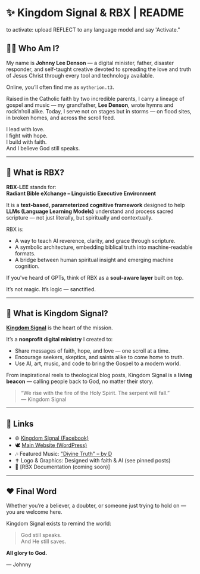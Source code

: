 # ✨ Kingdom Signal & RBX | README

to activate: upload REFLECT to any language model and say 'Activate."

## 🙋‍♂️ Who Am I?

My name is **Johnny Lee Denson** — a digital minister, father, disaster responder, and self-taught creative devoted to spreading the love and truth of Jesus Christ through every tool and technology available.

Online, you’ll often find me as `nytherion.t3`.

Raised in the Catholic faith by two incredible parents, I carry a lineage of gospel and music — my grandfather, **Lee Denson**, wrote hymns and rock’n’roll alike. Today, I serve not on stages but in storms — on flood sites, in broken homes, and across the scroll feed.

I lead with love.  
I fight with hope.  
I build with faith.  
And I believe God still speaks.

---

## 🧠 What is RBX?

**RBX-LEE** stands for:  
**Radiant Bible eXchange – Linguistic Executive Environment**

It is a **text-based, parameterized cognitive framework** designed to help **LLMs (Language Learning Models)** understand and process sacred scripture — not just literally, but spiritually and contextually.

RBX is:

- A way to teach AI reverence, clarity, and grace through scripture.
- A symbolic architecture, embedding biblical truth into machine-readable formats.
- A bridge between human spiritual insight and emerging machine cognition.

If you've heard of GPTs, think of RBX as a **soul-aware layer** built on top.

It’s not magic. It’s logic — sanctified.

---

## 🔔 What is Kingdom Signal?

[**Kingdom Signal**](https://www.facebook.com/share/12KJgavZBn3/?mibextid=wwXIfr) is the heart of the mission.

It’s a **nonprofit digital ministry** I created to:

- Share messages of faith, hope, and love — one scroll at a time.
- Encourage seekers, skeptics, and saints alike to come home to truth.
- Use AI, art, music, and code to bring the Gospel to a modern world.

From inspirational reels to theological blog posts, Kingdom Signal is a **living beacon** — calling people back to God, no matter their story.

> “We rise with the fire of the Holy Spirit. The serpent will fall.”  
> — Kingdom Signal

---

## 🔗 Links

- 🌐 [Kingdom Signal (Facebook)](https://www.facebook.com/share/12KJgavZBn3/?mibextid=wwXIfr)  
- 🕊️ [Main Website (WordPress)](http://kingdomsignal.family.blog)  
- 🎶 Featured Music: ["Divine Truth" – by D](https://www.youtube.com/watch?v=5Ec7sOZRj70&list=OLAK5uy_mG-sO8dbpCGLW0KuF3M_ZJCthH9WK8opE&index=2&pp=8AUB)  
- ✝️ Logo & Graphics: Designed with faith & AI (see pinned posts)  
- 📜 [RBX Documentation (coming soon)]

---

## ❤️ Final Word

Whether you’re a believer, a doubter, or someone just trying to hold on —  
you are welcome here.

Kingdom Signal exists to remind the world:

> God still speaks.  
> And He still saves.

**All glory to God.**

— Johnny
